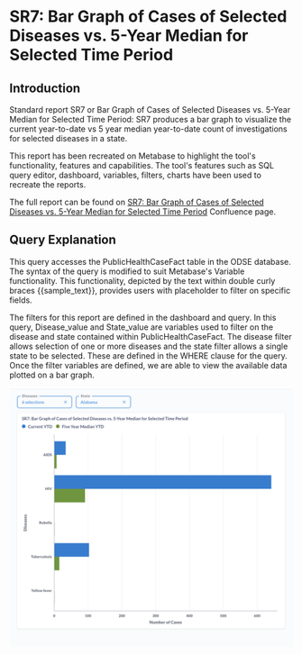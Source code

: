 # SR7: Bar Graph of Cases of Selected Diseases vs. 5-Year Median for Selected Time Period

## Introduction

Standard report SR7 or Bar Graph of Cases of Selected Diseases vs. 5-Year Median for Selected Time Period: SR7 produces a bar graph to visualize the current year-to-date vs 5 year median year-to-date count of investigations for selected diseases in a state. 

This report has been recreated on Metabase to highlight the tool's functionality, features and capabilities. The tool's features such as SQL query editor, dashboard, variables, filters, charts have been used to recreate the reports.

The full report can be found on [SR7: Bar Graph of Cases of Selected Diseases vs. 5-Year Median for Selected Time Period](https://cdc-nbs.atlassian.net/wiki/spaces/NM/pages/253624321/SR7+Bar+Graph+of+Cases+of+Selected+Diseases+vs.+5-Year+Median+for+Selected+Time+Period) Confluence page. 

## Query Explanation

This query accesses the PublicHealthCaseFact table in the ODSE database. The syntax of the query is modified to suit Metabase's Variable functionality. This functionality, depicted by the text within double curly braces {{sample_text}}, provides users with placeholder to filter on specific fields. 

The filters for this report are defined in the dashboard and query. In this query, Disease_value and State_value are variables used to filter on the disease and state contained within PublicHealthCaseFact. The disease filter allows selection of one or more diseases and the state filter allows a single state to be selected. These are defined in the WHERE clause for the query. Once the filter variables are defined, we are able to view the available data plotted on a bar graph.

![sr7](images/sr7-report.png)
